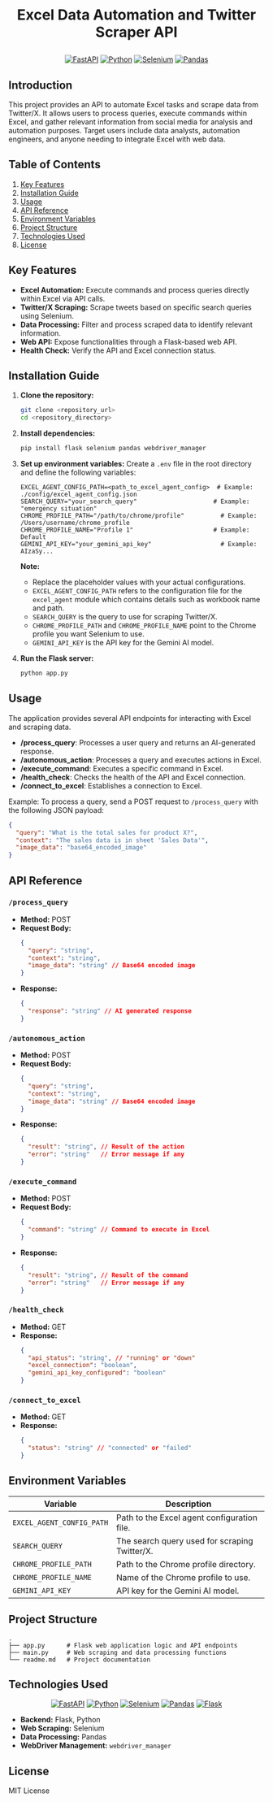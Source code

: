 # <p align="center">Excel Data Automation and Twitter Scraper API</p>

<p align="center">
  <a href="#"><img src="https://img.shields.io/badge/FastAPI-005571?style=for-the-badge&logo=fastapi" alt="FastAPI"></a>
  <a href="#"><img src="https://img.shields.io/badge/Python-3776AB?style=for-the-badge&logo=python&logoColor=white" alt="Python"></a>
  <a href="#"><img src="https://img.shields.io/badge/Selenium-4DB33D?style=for-the-badge&logo=selenium" alt="Selenium"></a>
  <a href="#"><img src="https://img.shields.io/badge/pandas-150458?style=for-the-badge&logo=pandas" alt="Pandas"></a>
</p>

## Introduction

This project provides an API to automate Excel tasks and scrape data from Twitter/X. It allows users to process queries, execute commands within Excel, and gather relevant information from social media for analysis and automation purposes. Target users include data analysts, automation engineers, and anyone needing to integrate Excel with web data.

## Table of Contents

1.  [Key Features](#key-features)
2.  [Installation Guide](#installation-guide)
3.  [Usage](#usage)
4.  [API Reference](#api-reference)
5.  [Environment Variables](#environment-variables)
6.  [Project Structure](#project-structure)
7.  [Technologies Used](#technologies-used)
8.  [License](#license)

## Key Features

*   **Excel Automation:** Execute commands and process queries directly within Excel via API calls.
*   **Twitter/X Scraping:** Scrape tweets based on specific search queries using Selenium.
*   **Data Processing:** Filter and process scraped data to identify relevant information.
*   **Web API:** Expose functionalities through a Flask-based web API.
*   **Health Check:** Verify the API and Excel connection status.

## Installation Guide

1.  **Clone the repository:**

    ```bash
    git clone <repository_url>
    cd <repository_directory>
    ```

2.  **Install dependencies:**

    ```bash
    pip install flask selenium pandas webdriver_manager
    ```

3.  **Set up environment variables:**
    Create a `.env` file in the root directory and define the following variables:

    ```
    EXCEL_AGENT_CONFIG_PATH=<path_to_excel_agent_config>  # Example: ./config/excel_agent_config.json
    SEARCH_QUERY="your_search_query"                     # Example: "emergency situation"
    CHROME_PROFILE_PATH="/path/to/chrome/profile"          # Example: /Users/username/chrome_profile
    CHROME_PROFILE_NAME="Profile 1"                      # Example: Default
    GEMINI_API_KEY="your_gemini_api_key"                   # Example: AIzaSy...
    ```

    **Note:**
    *   Replace the placeholder values with your actual configurations.
    *   `EXCEL_AGENT_CONFIG_PATH` refers to the configuration file for the `excel_agent` module which contains details such as workbook name and path.
    *   `SEARCH_QUERY` is the query to use for scraping Twitter/X.
    *   `CHROME_PROFILE_PATH` and `CHROME_PROFILE_NAME` point to the Chrome profile you want Selenium to use.
    *   `GEMINI_API_KEY` is the API key for the Gemini AI model.

4.  **Run the Flask server:**

    ```bash
    python app.py
    ```

## Usage

The application provides several API endpoints for interacting with Excel and scraping data.

*   **/process\_query**: Processes a user query and returns an AI-generated response.
*   **/autonomous\_action**: Processes a query and executes actions in Excel.
*   **/execute\_command**: Executes a specific command in Excel.
*   **/health\_check**: Checks the health of the API and Excel connection.
*   **/connect\_to\_excel**: Establishes a connection to Excel.

Example:
To process a query, send a POST request to `/process_query` with the following JSON payload:

```json
{
  "query": "What is the total sales for product X?",
  "context": "The sales data is in sheet 'Sales Data'",
  "image_data": "base64_encoded_image"
}
```

## API Reference

### `/process_query`

*   **Method:** POST
*   **Request Body:**
    ```json
    {
      "query": "string",
      "context": "string",
      "image_data": "string" // Base64 encoded image
    }
    ```
*   **Response:**
    ```json
    {
      "response": "string" // AI generated response
    }
    ```

### `/autonomous_action`

*   **Method:** POST
*   **Request Body:**
    ```json
    {
      "query": "string",
      "context": "string",
      "image_data": "string" // Base64 encoded image
    }
    ```
*   **Response:**
    ```json
    {
      "result": "string", // Result of the action
      "error": "string"   // Error message if any
    }
    ```

### `/execute_command`

*   **Method:** POST
*   **Request Body:**
    ```json
    {
      "command": "string" // Command to execute in Excel
    }
    ```
*   **Response:**
    ```json
    {
      "result": "string", // Result of the command
      "error": "string"   // Error message if any
    }
    ```

### `/health_check`

*   **Method:** GET
*   **Response:**
    ```json
    {
      "api_status": "string", // "running" or "down"
      "excel_connection": "boolean",
      "gemini_api_key_configured": "boolean"
    }
    ```

### `/connect_to_excel`

*   **Method:** GET
*   **Response:**
    ```json
    {
      "status": "string" // "connected" or "failed"
    }
    ```

## Environment Variables

| Variable                      | Description                                                                     |
| ----------------------------- | ------------------------------------------------------------------------------- |
| `EXCEL_AGENT_CONFIG_PATH`    | Path to the Excel agent configuration file.                                  |
| `SEARCH_QUERY`               | The search query used for scraping Twitter/X.                                  |
| `CHROME_PROFILE_PATH`          | Path to the Chrome profile directory.                                         |
| `CHROME_PROFILE_NAME`          | Name of the Chrome profile to use.                                            |
| `GEMINI_API_KEY`               | API key for the Gemini AI model.                                               |

## Project Structure

```
.
├── app.py      # Flask web application logic and API endpoints
├── main.py     # Web scraping and data processing functions
└── readme.md   # Project documentation
```

## Technologies Used

<p align="center">
  <a href="#"><img src="https://img.shields.io/badge/FastAPI-005571?style=for-the-badge&logo=fastapi" alt="FastAPI"></a>
  <a href="#"><img src="https://img.shields.io/badge/Python-3776AB?style=for-the-badge&logo=python&logoColor=white" alt="Python"></a>
  <a href="#"><img src="https://img.shields.io/badge/Selenium-4DB33D?style=for-the-badge&logo=selenium" alt="Selenium"></a>
  <a href="#"><img src="https://img.shields.io/badge/pandas-150458?style=for-the-badge&logo=pandas" alt="Pandas"></a>
  <a href="#"><img src="https://img.shields.io/badge/Flask-000000?style=for-the-badge&logo=flask&logoColor=white" alt="Flask"></a>

</p>

*   **Backend:** Flask, Python
*   **Web Scraping:** Selenium
*   **Data Processing:** Pandas
*   **WebDriver Management:** `webdriver_manager`

## License

MIT License
